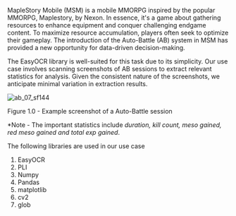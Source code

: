 MapleStory Mobile (MSM) is a mobile MMORPG inspired by the popular MMORPG, Maplestory, by Nexon. In essence, it's a game about gathering resources to enhance equipment and conquer challenging endgame content. To maximize resource accumulation, players often seek to optimize their gameplay. The introduction of the Auto-Battle (AB) system in MSM has provided a new opportunity for data-driven decision-making.

The EasyOCR library is well-suited for this task due to its simplicity. Our use case involves scanning screenshots of AB sessions to extract relevant statistics for analysis. Given the consistent nature of the screenshots, we anticipate minimal variation in extraction results.

![ab_07_sf144](https://github.com/user-attachments/assets/88c48230-6c7d-499e-956d-833021bd7500)

Figure 1.0 - Example screenshot of a Auto-Battle session

*Note - The important statistics include _duration, kill count, meso gained, red meso gained and total exp gained_.

The following libraries are used in our use case
  1. EasyOCR
  2. PLI
  3. Numpy
  4. Pandas
  5. matplotlib
  6. cv2
  7. glob





